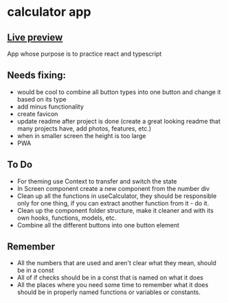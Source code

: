 # calculator app

## [Live preview](https://upbeat-chandrasekhar-98354c.netlify.app/)

App whose purpose is to practice react and typescript

## Needs fixing:

- would be cool to combine all button types into one button and change it based on its type
- add minus functionality
- create favicon
- update readme after project is done (create a great looking readme that many projects have, add photos, features, etc.)
- when in smaller screen the height is too large
- PWA

## To Do

- For theming use Context to transfer and switch the state
- In Screen component create a new component from the number div
- Clean up all the functions in useCalculator, they should be responsible only for one thing, if you can extract another function from it - do it.
- Clean up the component folder structure, make it cleaner and with its own hooks, functions, models, etc.
- Combine all the different buttons into one button element

## Remember

- All the numbers that are used and aren't clear what they mean, should be in a const
- All of if checks should be in a const that is named on what it does
- All the places where you need some time to remember what it does should be in properly named functions or variables or constants.
